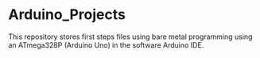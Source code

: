 # Arduino_Projects

This repository stores first steps files using bare metal programming using an ATmega328P (Arduino Uno) in the software Arduino IDE.
